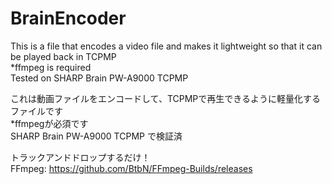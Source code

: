 <h1>BrainEncoder</h1>

This is a file that encodes a video file and makes it lightweight so that it can be played back in TCPMP<br>
*ffmpeg is required<br>
Tested on SHARP Brain PW-A9000 TCPMP

これは動画ファイルをエンコードして、TCPMPで再生できるように軽量化するファイルです<br>
*ffmpegが必須です<br>
SHARP Brain PW-A9000 TCPMP で検証済

トラックアンドドロップするだけ！<br>
FFmpeg: https://github.com/BtbN/FFmpeg-Builds/releases
